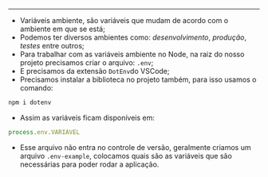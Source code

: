 ___
- Variáveis ambiente, são variáveis que mudam de acordo com o ambiente em que se está;
- Podemos ter diversos ambientes como: *desenvolvimento*, *produção*, *testes* entre outros;
- Para trabalhar com as variáveis ambiente no Node, na raiz do nosso projeto precisamos criar o arquivo: `.env`;
- E precisamos da extensão `DotEnv`do VSCode;
- Precisamos instalar a biblioteca no projeto também, para isso usamos o comando:
```zsh
npm i dotenv
```
- Assim as variáveis ficam disponíveis em:
```ts
process.env.VARIAVEL
```
- Esse arquivo não entra no controle de versão, geralmente criamos um arquivo `.env-example`, colocamos quais são as variáveis que são necessárias para poder rodar a aplicação. 